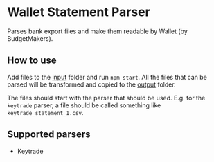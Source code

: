 # Wallet Statement Parser

Parses bank export files and make them readable by Wallet (by BudgetMakers).

## How to use

Add files to the [input](./input) folder and run `npm start`. All the files that can be parsed will be transformed and copied to the [output](./output) folder.

The files should start with the parser that should be used. E.g. for the `keytrade` parser, a file should be called something like `keytrade_statement_1.csv`.

## Supported parsers

- Keytrade
